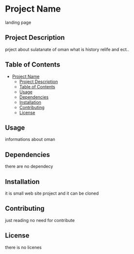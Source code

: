 # Project Name

landing page

## Project Description

prject about sulatanate of oman what is history relife and ect..
## Table of Contents

- [Project Name](#project-name)
  - [Project Description](#project-description)
  - [Table of Contents](#table-of-contents)
  - [Usage](#usage)
  - [Dependencies](#dependencies)
  - [Installation](#installation)
  - [Contributing](#contributing)
  - [License](#license)

## Usage

informations about oman
## Dependencies

there are no dependecy
## Installation

it is small web site project and it can be cloned 
## Contributing

just reading no need for contribute
## License

there is no licenes